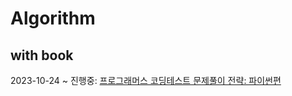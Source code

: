 # Algorithm
## with book
2023-10-24 ~ 진행중: [프로그래머스 코딩테스트 문제풀이 전략: 파이썬편](https://github.com/gilbutITbook/080338) 
